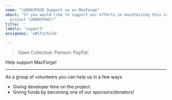 ```yaml
---
name: "\U0001F91D Support us on MacForge"
about: "If you would like to support our efforts in maintaining this community-driven
  project \U0001F64C!"
title: ''
labels: 'support'
assignees: 'w0lfschild'

---
```


> Open Collective: 
> Patreon: 
> PayPal: 

Help support MacForge!

---

As a group of volunteers you can help us in a few ways

- Giving developer time on the project.
- Giving funds by becoming one of our sponsors/donators!

